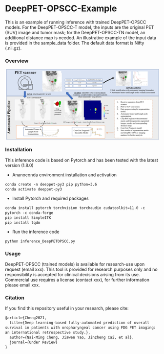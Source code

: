 # DeepPET-OPSCC-Example
This is an example of running inference with trained DeepPET-OPSCC models. For the DeepPET-OPSCC-T model, the inputs are the original PET (SUV) image and tumor mask; for the DeepPET-OPSCC-TN model, an additional distance map is needed. An illustrative example of the input data is provided in the sample_data folder. The default data format is Nifty (.nii.gz).

### Overview

<p align="center">
  <img align="center" src="Overview.png" width="640">
</p>


### Installation

This inference code is based on Pytorch and has been tested with the latest version (1.8.0)

- Ananoconda environment installation and activation
```
conda create -n deeppet-py3 pip python=3.6
conda activate deeppet-py3
```
- Install Pytorch and required packages
```
conda install pytorch torchvision torchaudio cudatoolkit=11.0 -c pytorch -c conda-forge
pip install SimpleITK
pip install tqdm
```
- Run the inference code
```
python inference_DeepPETOPSCC.py
```
### Usage
DeepPET-OPSCC (trained models) is available for research-use upon request (email xxx). This tool is provided for research purposes only and no responsibility is accepted for clinical decisions arising from its use. Commercial use requires a license (contact xxx), for further information please email xxx.


### Citation
If you find this repository useful in your research, please cite:
```
@article{Cheng2021,
  title={Deep learning-based fully-automated prediction of overall survival in patients with oropharyngeal cancer using FDG PET imaging: an international retrospective study.},
  author={Nai-Ming Cheng, Jiawen Yao, Jinzheng Cai, et al},
  journal={Under Review}
}

```
